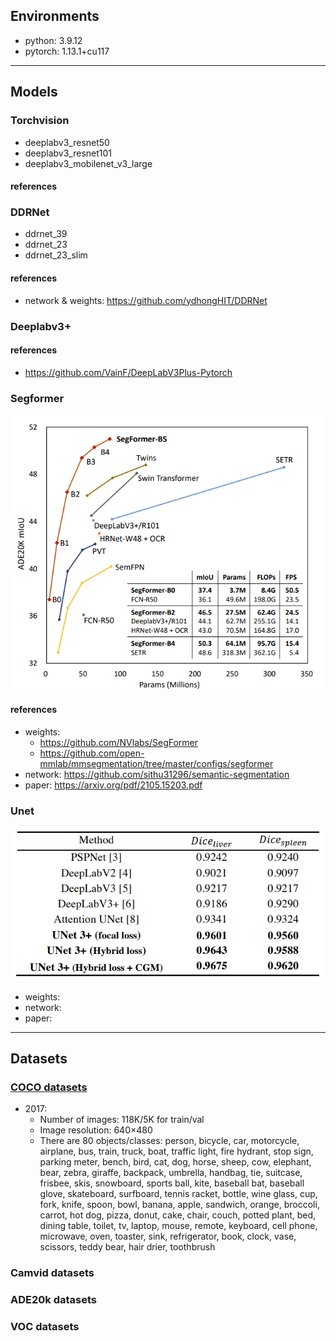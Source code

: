 ## Environments

- python: 3.9.12
- pytorch: 1.13.1+cu117

---

## Models

### Torchvision

- deeplabv3_resnet50
- deeplabv3_resnet101
- deeplabv3_mobilenet_v3_large

#### references

### DDRNet

- ddrnet_39
- ddrnet_23
- ddrnet_23_slim

#### references

- network & weights: https://github.com/ydhongHIT/DDRNet

### Deeplabv3+

#### references

- https://github.com/VainF/DeepLabV3Plus-Pytorch

### Segformer

<img src='./figs/segformer_bench.png'>

#### references

- weights:
  - https://github.com/NVlabs/SegFormer
  - https://github.com/open-mmlab/mmsegmentation/tree/master/configs/segformer
- network: https://github.com/sithu31296/semantic-segmentation
- paper: https://arxiv.org/pdf/2105.15203.pdf

### Unet

<img src='./figs/unet_bench.png'>

- weights:
- network:
- paper:

---

## Datasets

### [COCO datasets](https://cocodataset.org/#home)

- 2017:
  - Number of images: 118K/5K for train/val
  - Image resolution: 640×480
  - There are 80 objects/classes: person, bicycle, car, motorcycle, airplane, bus, train, truck, boat, traffic light, fire hydrant, stop sign,
    parking meter, bench, bird, cat, dog, horse, sheep, cow, elephant, bear, zebra, giraffe, backpack, umbrella, handbag, tie, suitcase, frisbee, skis, snowboard, sports ball, kite, baseball bat, baseball glove, skateboard, surfboard, tennis racket, bottle, wine glass, cup, fork, knife, spoon, bowl, banana, apple, sandwich, orange, broccoli, carrot, hot dog, pizza, donut, cake, chair, couch, potted plant, bed, dining table, toilet, tv, laptop, mouse, remote, keyboard, cell phone, microwave, oven, toaster, sink, refrigerator, book, clock, vase, scissors, teddy bear, hair drier, toothbrush

### Camvid datasets

### ADE20k datasets

### VOC datasets
